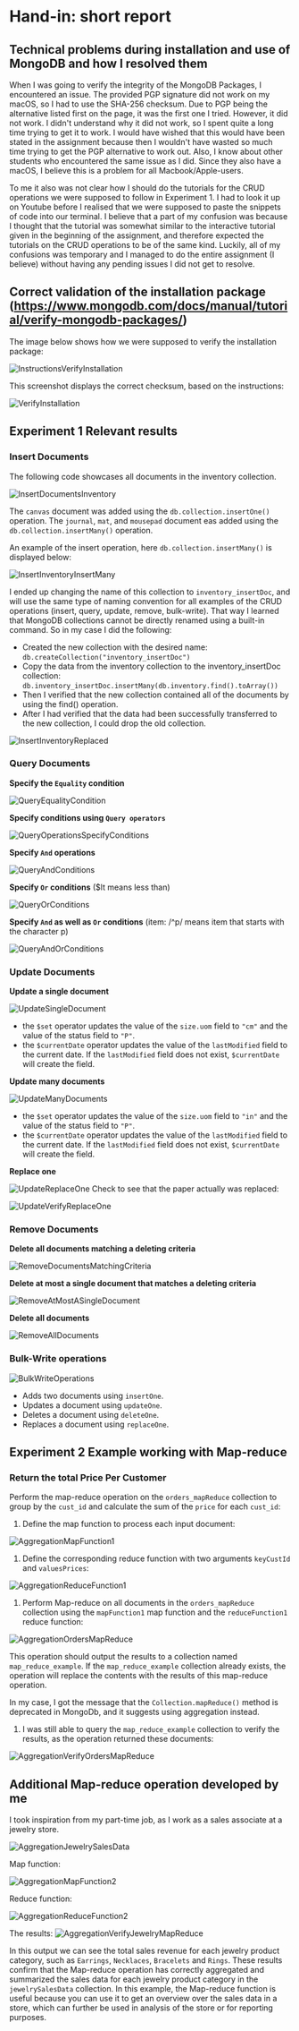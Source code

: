 # Hand-in: short report

## Technical problems during installation and use of MongoDB and how I resolved them

When I was going to verify the integrity of the MongoDB Packages, I encountered an issue. The provided PGP signature did not work on my macOS, so I had to use the SHA-256 checksum. Due to PGP being the alternative listed first on the page, it was the first one I tried. However, it did not work. I didn't understand why it did not work, so I spent quite a long time trying to get it to work. I would have wished that this would have been stated in the assignment because then I wouldn't have wasted so much time trying to get the PGP alternative to work out. Also, I know about other students who encountered the same issue as I did. Since they also have a macOS, I believe this is a problem for all Macbook/Apple-users.

To me it also was not clear how I should do the tutorials for the CRUD operations we were supposed to follow in Experiment 1. I had to look it up on Youtube before I realised that we were supposed to paste the snippets of code into our terminal. I believe that a part of my confusion was because I thought that the tutorial was somewhat similar to the interactive tutorial given in the beginning of the assignment, and therefore expected the tutorials on the CRUD operations to be of the same kind. Luckily, all of my confusions was temporary and I managed to do the entire assignment (I believe) without having any pending issues I did not get to resolve.

## Correct validation of the installation package (https://www.mongodb.com/docs/manual/tutorial/verify-mongodb-packages/)

The image below shows how we were supposed to verify the installation package:

![InstructionsVerifyInstallation](Installation-MongoDB/InstructionsVerifyInstallation.png)

This screenshot displays the correct checksum, based on the instructions:

![VerifyInstallation](Installation-MongoDB/VerifyInstallation.png)

## Experiment 1 Relevant results

### Insert Documents

The following code showcases all documents in the inventory collection.

![InsertDocumentsInventory](Experiment1-CRUD/InsertDocumentsInventory.png)

The `canvas` document was added using the `db.collection.insertOne()` operation.
The `journal`, `mat`, and `mousepad` document eas added using the `db.collection.insertMany()` operation.

An example of the insert operation, here `db.collection.insertMany()` is displayed below:

![InsertInventoryInsertMany](Experiment1-CRUD/InsertInventoryInsertMany.png)

I ended up changing the name of this collection to `inventory_insertDoc`, and will use the same type of naming convention for all examples of the CRUD operations (insert, query, update, remove, bulk-write). That way I learned that MongoDB collections cannot be directly renamed using a built-in command. So in my case I did the following:

- Created the new collection with the desired name: `db.createCollection("inventory_insertDoc")`
- Copy the data from the inventory collection to the inventory_insertDoc collection: `db.inventory_insertDoc.insertMany(db.inventory.find().toArray())`
- Then I verified that the new collection contained all of the documents by using the find() operation.
- After I had verified that the data had been successfully transferred to the new collection, I could drop the old collection.

![InsertInventoryReplaced](Experiment1-CRUD/InsertInventoryReplaced.png)

### Query Documents

**Specify the `Equality` condition**

![QueryEqualityCondition](Experiment1-CRUD/QueryEqualityCondition.png)

**Specify conditions using `Query operators`**

![QueryOperationsSpecifyConditions](Experiment1-CRUD/QueryOperationsSpecifyConditions.png)

**Specify `And` operations**

![QueryAndConditions](Experiment1-CRUD/QueryAndConditions.png)

**Specify `Or` conditions**
($lt means less than)

![QueryOrConditions](Experiment1-CRUD/QueryOrConditions.png)

**Specify `And` as well as `Or` conditions**
(item: /^p/ means item that starts with the character p)

![QueryAndOrConditions](Experiment1-CRUD/QueryAndOrConditions.png)

### Update Documents

**Update a single document**

![UpdateSingleDocument](Experiment1-CRUD/UpdateSingleDocument.png)

- the `$set` operator updates the value of the `size.uom` field to `"cm"` and the value of the status field to `"P"`.
- the `$currentDate` operator updates the value of the `lastModified` field to the current date. If the `lastModified` field does not exist, `$currentDate` will create the field.

**Update many documents**

![UpdateManyDocuments](Experiment1-CRUD/UpdateManyDocuments.png)

- the `$set` operator updates the value of the `size.uom` field to `"in"` and the value of the status field to `"P"`.
- the `$currentDate` operator updates the value of the `lastModified` field to the current date. If the `lastModified` field does not exist, `$currentDate` will create the field.

**Replace one**

![UpdateReplaceOne](Experiment1-CRUD/UpdateReplaceOne.png)
Check to see that the paper actually was replaced:

![UpdateVerifyReplaceOne](Experiment1-CRUD/UpdateVerifyReplaceOne.png)

### Remove Documents

**Delete all documents matching a deleting criteria**

![RemoveDocumentsMatchingCriteria](Experiment1-CRUD/RemoveDocumentsMatchingCriteria.png)

**Delete at most a single document that matches a deleting criteria**

![RemoveAtMostASingleDocument](Experiment1-CRUD/RemoveAtMostASingleDocument.png)

**Delete all documents**

![RemoveAllDocuments](Experiment1-CRUD/RemoveAllDocuments.png)

### Bulk-Write operations

![BulkWriteOperations](Experiment1-CRUD/BulkWriteOperations.png)

- Adds two documents using `insertOne`.
- Updates a document using `updateOne`.
- Deletes a document using `deleteOne`.
- Replaces a document using `replaceOne`.

## Experiment 2 Example working with Map-reduce

### Return the total Price Per Customer

Perform the map-reduce operation on the `orders_mapReduce` collection to group by the `cust_id` and calculate the sum of the `price` for each `cust_id`:

1. Define the map function to process each input document:

![AggregationMapFunction1](Experiment2-Aggregation/AggregationMapFunction1.png)

1. Define the corresponding reduce function with two arguments `keyCustId` and `valuesPrices`:

![AggregationReduceFunction1](Experiment2-Aggregation/AggregationReduceFunction1.png)

1. Perform Map-reduce on all documents in the `orders_mapReduce` collection using the `mapFunction1` map function and the `reduceFunction1` reduce function:

![AggregationOrdersMapReduce](Experiment2-Aggregation/AggregationOrdersMapReduce.png)

This operation should output the results to a collection named `map_reduce_example`. If the `map_reduce_example` collection already exists, the operation will replace the contents with the results of this map-reduce operation.

In my case, I got the message that the `Collection.mapReduce()` method is deprecated in MongoDb, and it suggests using aggregation instead.

1. I was still able to query the `map_reduce_example` collection to verify the results, as the operation returned these documents: 

![AggregationVerifyOrdersMapReduce](Experiment2-Aggregation/AggregationVerifyOrdersMapReduce.png)

## Additional Map-reduce operation developed by me

I took inspiration from my part-time job, as I work as a sales associate at a jewelry store. 

![AggregationJewelrySalesData](Experiment2-Aggregation/AggregationJewelrySalesData.png)

Map function:

![AggregationMapFunction2](Experiment2-Aggregation/AggregationMapFunction2.png)

Reduce function:

![AggregationReduceFunction2](Experiment2-Aggregation/AggregationReduceFunction2.png)

The results:
![AggregationVerifyJewelryMapReduce](Experiment2-Aggregation/AggregationVerifyJewelryMapReduce.png)

In this output we can see the total sales revenue for each jewelry product category, such as `Earrings`, `Necklaces`, `Bracelets` and `Rings`. These results confirm that the Map-reduce operation has correctly aggregated and summarized the sales data for each jewelry product category in the `jewelrySalesData` collection. In this example, the Map-reduce function is useful because you can use it to get an overview over the sales data in a store, which can further be used in analysis of the store or for reporting purposes.



